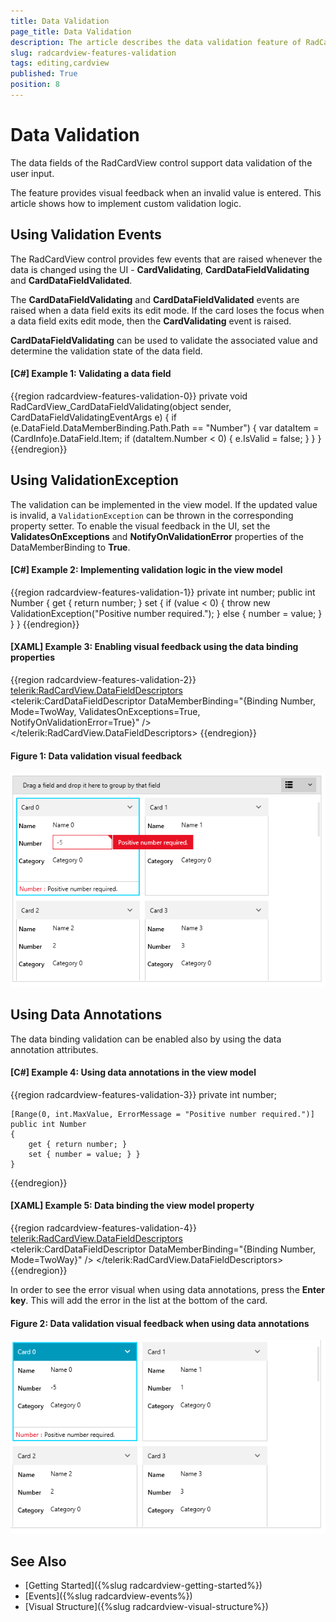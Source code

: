 ```yaml
---
title: Data Validation
page_title: Data Validation
description: The article describes the data validation feature of RadCardView.
slug: radcardview-features-validation
tags: editing,cardview
published: True
position: 8
---
```


# Data Validation

The data fields of the RadCardView control support data validation of the user input. 

The feature provides visual feedback when an invalid value is entered. This article shows how to implement custom validation logic.

## Using Validation Events

The RadCardView control provides few events that are raised whenever the data is changed using the UI - __CardValidating__, __CardDataFieldValidating__ and __CardDataFieldValidated__.

The __CardDataFieldValidating__ and __CardDataFieldValidated__ events are raised when a data field exits its edit mode. If the card loses the focus when a data field exits edit mode, then the __CardValidating__ event is raised.

__CardDataFieldValidating__ can be used to validate the associated value and determine the validation state of the data field.

#### __[C#] Example 1: Validating a data field__
{{region radcardview-features-validation-0}}
	private void RadCardView_CardDataFieldValidating(object sender, CardDataFieldValidatingEventArgs e)
	{
		if (e.DataField.DataMemberBinding.Path.Path == "Number")
		{
			var dataItem = (CardInfo)e.DataField.Item;
			if (dataItem.Number < 0)
			{
				e.IsValid = false;
			}
		}
	}
{{endregion}}

## Using ValidationException

The validation can be implemented in the view model. If the updated value is invalid, a `ValidationException` can be thrown in the corresponding property setter. To enable the visual feedback in the UI, set the __ValidatesOnExceptions__ and __NotifyOnValidationError__ properties of the DataMemberBinding to __True__.

#### __[C#] Example 2: Implementing validation logic in the view model__
{{region radcardview-features-validation-1}}
	private int number;
	public int Number
	{
		get { return number; }
		set
		{
			if (value < 0)
			{
				throw new ValidationException("Positive number required.");
			}
			else
			{
				number = value;
			}
		}
	}
{{endregion}}

#### __[XAML] Example 3: Enabling visual feedback using the data binding properties__
{{region radcardview-features-validation-2}}
	<telerik:RadCardView.DataFieldDescriptors>              
		<telerik:CardDataFieldDescriptor DataMemberBinding="{Binding Number, Mode=TwoWay, ValidatesOnExceptions=True, NotifyOnValidationError=True}" />
	</telerik:RadCardView.DataFieldDescriptors>
{{endregion}}

#### Figure 1: Data validation visual feedback
![WPF RadCardView Data validation visual feedback](images/radcardview-features-validation-0.png)

## Using Data Annotations

The data binding validation can be enabled also by using the data annotation attributes.

#### __[C#] Example 4: Using data annotations in the view model__
{{region radcardview-features-validation-3}}
	private int number;
	
	[Range(0, int.MaxValue, ErrorMessage = "Positive number required.")]
	public int Number
	{
		get { return number; }
		set { number = value; } }
	}
{{endregion}}

#### __[XAML] Example 5: Data binding the view model property__
{{region radcardview-features-validation-4}}
	<telerik:RadCardView.DataFieldDescriptors>              
		<telerik:CardDataFieldDescriptor DataMemberBinding="{Binding Number, Mode=TwoWay}" />
	</telerik:RadCardView.DataFieldDescriptors>
{{endregion}}

In order to see the error visual when using data annotations, press the __Enter key__. This will add the error in the list at the bottom of the card.

#### Figure 2: Data validation visual feedback when using data annotations
![WPF RadCardView Data validation visual feedback when using data annotations](images/radcardview-features-validation-1.png)

## See Also
* [Getting Started]({%slug radcardview-getting-started%})
* [Events]({%slug radcardview-events%})
* [Visual Structure]({%slug radcardview-visual-structure%})

